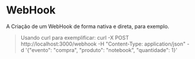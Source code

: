 # WebHook
A Criação de um WebHook de forma nativa e direta, para exemplo.

> Usando curl para exemplificar:
> curl -X POST http://localhost:3000/webhook -H "Content-Type: application/json" -d '{"evento": "compra", "produto": "notebook", "quantidade": 1}'
